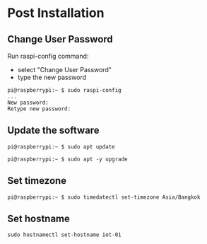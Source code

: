 # Post Installation

## Change User Password

Run raspi-config command:
- select "Change User Password"
- type the new password

```console
pi@raspberrypi:~ $ sudo raspi-config
...
New password:
Retype new password:
```

## Update the software

```console
pi@raspberrypi:~ $ sudo apt update

pi@raspberrypi:~ $ sudo apt -y upgrade
```

## Set timezone

```console
pi@raspberrypi:~ $ sudo timedatectl set-timezone Asia/Bangkok
```

## Set hostname

```console
sudo hostnamectl set-hostname iot-01
```

